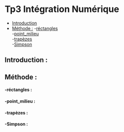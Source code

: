 # Tp3 Intégration Numérique
- [Introduction](#Introduction)
- [Méthode :](#Méthode)
-[réctangles ](#réctangles ) <br/>
-[point_milieu](#point_milieu) <br/>
-[trapèzes](#trapèzes)<br/>
-[Simpson ](#Simpson)
## Introduction :
## Méthode :
#### -réctangles :
#### -point_milieu :
#### -trapèzes :
#### -Simpson :
